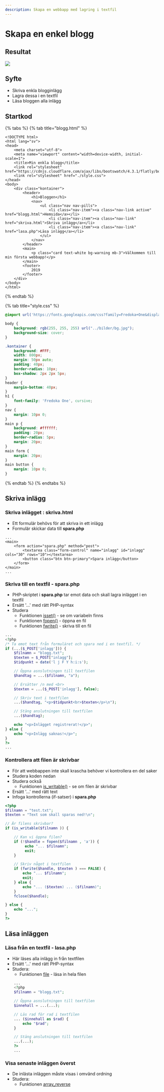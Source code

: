 ```yaml
---
description: Skapa en webbapp med lagring i textfil
---
```


# Skapa en enkel blogg

## **Resultat**

![](../.gitbook/assets/image%20%289%29.png)

## **Syfte**

* Skriva enkla blogginlägg
* Lagra dessa i en textfil
* Läsa bloggen alla inlägg

## **Startkod**

{% tabs %}
{% tab title="blogg.html" %}
```markup
<!DOCTYPE html>
<html lang="sv">
<head>
    <meta charset="utf-8">
    <meta name="viewport" content="width=device-width, initial-scale=1">
    <title>Min enkla blogg</title>
    <link rel="stylesheet" href="https://cdnjs.cloudflare.com/ajax/libs/bootswatch/4.3.1/flatly/bootstrap.min.css">
    <link rel="stylesheet" href="./style.css">
</head>
<body>
    <div class="kontainer">
        <header>
            <h1>Bloggen</h1>
            <nav>
                <ul class="nav nav-pills">
                    <li class="nav-item"><a class="nav-link active" href="blogg.html">Hemsida</a></li>
                    <li class="nav-item"><a class="nav-link" href="skriva.html">Skriva inlägg</a></li>
                    <li class="nav-item"><a class="nav-link" href="lasa.php">Läsa inlägg</a></li>
                </ul>
            </nav>
        </header>
        <main>
            <p class="card text-white bg-warning mb-3">Välkommen till min första webbapp!</p>
        </main>
        <footer>
            2019
        </footer>
    </div>
</body>
</html>
```
{% endtab %}

{% tab title="style.css" %}
```css
@import url('https://fonts.googleapis.com/css?family=Fredoka+One&display=swap');

body {
    background: rgb(255, 255, 255) url("../bilder/bg.jpg");
    background-size: cover;
}

.kontainer {
    background: #FFF;
    width: 800px;
    margin: 50px auto;
    padding: 40px;
    border-radius: 10px;
    box-shadow: 2px 2px 5px;
}
header {
    margin-bottom: 40px;
}
h1 {
    font-family: 'Fredoka One', cursive;
}
nav {
    margin: 10px 0;
}
main p {
    background: #ffffff;
    padding: 20px;
    border-radius: 5px;
    margin: 20px;
}
main form {
    margin: 20px;
}
main button {
    margin: 10px 0;
}

```
{% endtab %}
{% endtabs %}

## **Skriva inlägg**

### **Skriva inlägget : skriva.html**

* Ett formulär behövs för att skriva in ett inlägg
* Formulär skickar data till **spara.php**

```markup
...
<main>
    <form action="spara.php" method="post">
        <textarea class="form-control" name="inlagg" id="inlagg" cols="30" rows="10"></textarea>
        <button class="btn btn-primary">Spara inlägg</button>
    </form>
</main>
...
```

### **Skriva till en textfil - spara.php**

* PHP-skriptet i **spara.php** tar emot data och skall lagra inlägget i en textfil
* Ersätt '...' med rätt PHP-syntax
* Studera
  * Funktionen [isset\(\)](https://devdocs.io/php/function.isset) - se om variabeln finns
  * Funktionen [fopen\(\)](https://devdocs.io/php/function.fopen) - öppna en fil
  * Funktionen [fwrite\(\)](https://devdocs.io/php/function.fwrite) - skriva till en fil

```php
...
<?php
/* Ta emot text från formuläret och spara ned i en textfil. */
if (...($_POST['inlagg'])) {
    $filnamn = "blogg.txt";
    $texten = $_POST["inlagg"];
    $tidpunkt = date('l j F Y h:i:s');

    // Öppna asnslutningen till textfilen
    $handtag = ...($filnamn, "a");

    // Ersätter /n med <br>
    $texten = ...($_POST['inlagg'], false);

    // Skriv text i textfilen
    ...($handtag, "<p>$tidpunkt<br>$texten</p>\n");

    // Stäng anslutningen till textfilen
    ...($handtag);

    echo "<p>Inlägget registrerat!</p>";
} else {
    echo "<p>Inlägg saknas!</p>";
}
?>
...
```

### **Kontrollera att filen är skrivbar**

* För att webbappen inte skall krascha behöver vi kontrollera en del saker
* Studera koden nedan
* Studera också 
  * Funktionen [is\_writable\(\)](https://devdocs.io/php/function.is-writable) - se om filen är skrivbar
* Ersätt '...' med rätt text
* Infoga kontrollerna \(if-satser\) i **spara.php**

```php
<?php
$filnamn = "test.txt";
$texten = "Text som skall sparas ned!\n";

// Är filens skrivbar?
if (is_writable($filnamn )) {

    // Kan vi öppna filen?
    if (!$handle = fopen($filnamn , 'a')) {
         echo "... $filnamn";
         exit;
    }

    // Skriv något i textfilen
    if (fwrite($handle, $texten ) === FALSE) {
        echo "... $filnamn";
        exit;
    } else {
        echo "... ($texten) ... ($filnamn)";
    }
    fclose($handle);

} else {
    echo "...";
}
?>
```

## **Läsa inläggen**

### **Läsa från en textfil - lasa.php**

* Här läses alla inlägg in från textfilen
* Ersätt '...' med rätt PHP-syntax
* Studera:
  * Funktionen [file](https://devdocs.io/php/function.file) - läsa in hela filen

```php
    ...
    <?php
    $filnamn = "blogg.txt";

    // Öppna asnslutningen till textfilen
    $innehall = ...(...);

    // Läs rad för rad i textfilen
    ... ($innehall as $rad) {
        echo "$rad";
    }

    // Stäng anslutningen till textfilen
    ...(...);
    ?>
    ...
```

### **Visa senaste inläggen överst**

* De inlästa inläggen måste visas i omvänd ordning
* Studera:
  * Funktionen [array\_reverse](https://devdocs.io/php/function.array-reverse)

